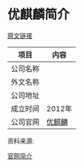 # 优麒麟简介

[原文链接](https://www.it-this-year.com/2020/05/12/567)

|项目|内容|
|-----|-----|
|公司名称||
|外文名称||
|公司地址||
|成立时间|2012年|
|公司官网|[优麒麟](https://www.ubuntukylin.com/)|

资料来源: 

[官网简介](https://www.ubuntukylin.com/jabout/list-446-cn.html##)